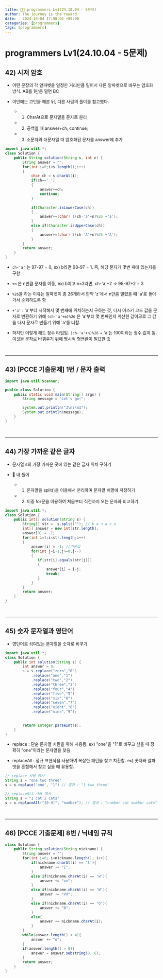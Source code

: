 ```yaml
---
title: 💪🏻 programmers Lv1(24.10.04 - 5문제)
author: The journey is the reward
date:   2024-10-04 17:08:02 +09:00
categories: [programmers]
tags: [programmers]
---
```


# programmers Lv1(24.10.04 - 5문제)

## 42) 시저 암호

- 어떤 문장의 각 알파벳을 일정한 거리만큼 밀어서 다른 알파벳으로 바꾸는 암호화 방식. AB를 1만큼 밀면 BC

- 이번에는 고민을 해본 뒤, 다른 사람의 풀이를 참고했다.

	- 1) CharAt으로 문자열을 문자로 분리

	- 2) 공백일 때 answer+ch; continue;

	- 3) 소문자와 대문자일 때 암호화된 문자를 answer에 추가

```java
import java.util.*;
class Solution {
    public String solution(String s, int n) {
        String answer = "";
        for(int i=0;i<s.length();i++)
        {
            char ch = s.charAt(i);
            if(ch==' ')
            {
                answer+=ch;
                continue;
            }
            
            if(Character.isLowerCase(ch))
            {
                answer+=(char) ((ch-'a'+n)%26 +'a');
            }
            else if(Character.isUpperCase(ch))
            {
                answer+=(char) ((ch-'A'+n)%26 +'A');
            }
        }
        return answer;
    }
}
```

- `ch-'a'` 는 97-97 = 0, ex) b라면 98-97 = 1. 즉, 해당 문자가 몇번 째에 있는지를 구함

- `+n` 은 n만큼 문자를 이동, ex) b이고 n=2라면, ch-'a'+2 => 98-97+2 = 3

- `%26`을 하는 이유는 알파벳이 총 26개라서 만약 'z'에서 n만큼 밀렸을 때 'a'로 돌아가서 순회하도록 함

- `+'a'` : 'a'부터 시작해서 몇 번째에 위치하는지 구하는 것, 다시 아스키 코드 값을 문자로 변환하기 위해 `(ch-'a'+m)%26` 은 'a'부터 몇 번째인지 계산한 값이므로 그 값을 다시 문자로 만들기 위해 'a'를 더함.

- 하지만 이렇게 해도 정수 타입임. `(ch-'a'+n)%26` + 'a'는 100이라는 정수 값이 됨. 이것을 문자로 바꿔주기 위해 명시적 형변환이 필요한 것

<br>

---

## 43) [PCCE 기출문제] 1번 / 문자 출력

```java
import java.util.Scanner;

public class Solution {
    public static void main(String[] args) {
        String message = "Let's go!";

        System.out.println("3\n2\n1");
        System.out.println(message);
    }
}
```

<br>

---

## 44) 가장 가까운 같은 글자

- 문자열 s의 가장 가까운 곳에 있는 같은 글자 위치 구하기

- 📌 내 풀이

	- 1) 문자열을 split()을 이용해서 분리하여 문자열 배열에 저장하기
	- 2) 이중 for문을 이용하여 처음부터 직전까지 오는 문자와 비교하기

```java
import java.util.*;
class Solution {
    public int[] solution(String s) {
        String[] str =  s.split(""); // b a n a n a
        int[] answer = new int[str.length];
        answer[0] = -1;
        for(int i=1;i<str.length;i++)
        {
            answer[i] = -1; //기본값
            for(int j=i-1;j>=0;j--)
            {
               if(str[i].equals(str[j]))
               {
                   answer[i] = i-j;
                   break;
               }
            }
        }
        return answer;
    }
}
```

<br>

---

## 45) 숫자 문자열과 영단어

- 영단어로 섞여있는 문자열을 숫자로 바꾸기

```java
import java.util.*;
class Solution {
    public int solution(String s) {
        int answer = 0;
        s = s.replace("zero","0")
            .replace("one","1")
            .replace("two","2")
            .replace("three","3")
            .replace("four","4")
            .replace("five","5")
            .replace("six","6")
            .replace("seven","7")
            .replace("eight","8")
            .replace("nine","9");
            
     
        return Integer.parseInt(s);
    }
}
```

-  replace : 단순 문자열 치환을 위해 사용됨. ex) "one"을 "1"로 바꾸고 싶을 때 정확히 "one"이라는 문자열을 찾음

- replaceAll : 정규 표현식을 사용하여 복잡한 패턴을 찾고 치환함. ex) 숫자와 알파벳을 혼합해서 찾고 싶을 때 유용함.

```java
// replace 사용 예시
String s = "one two three"
s = s.replace("one", "1") // 결과 : "1 two three"

// replaceAll 사용 예시
String s = "1 cat 2 cats"
s = s.replaceAll("[0-9]", "number"); // 결과 : "number cat number cats"
```


<br>

---

## 46) [PCCE 기출문제] 8번 / 닉네임 규칙

```java
class Solution {
    public String solution(String nickname) {
        String answer = "";
        for(int i=0; i<nickname.length(); i++){
            if(nickname.charAt(i) == 'l'){
                answer += "I";
            }
            else if(nickname.charAt(i) == 'w'){
                answer += "vv";
            }
            else if(nickname.charAt(i) == 'W'){
                answer += "VV";
            }
            else if(nickname.charAt(i) == 'O'){
                answer += "0";
            }
            else{
                answer += nickname.charAt(i);
            }
        }
        while(answer.length() < 4){
            answer += "o";
        }
        if(answer.length() > 8){
            answer = answer.substring(0, 8);
        }
        return answer;
    }
}
```